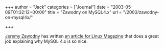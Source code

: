 +++
author = "Jack"
categories = ["Journal"]
date = "2003-05-09T01:32:12+00:00"
title = "Zawodny on MySQL4.x"
url = "/2003/zawodny-on-mysql4x/"

+++

[Jeremy Zawodny][1] has written [an article for Linux Magazine][2] that does a great job explaining why MySQL 4.x is so nice.

 [1]: http://jeremy.zawodny.com/blog/
 [2]: http://www.linux-mag.com/2003-01/mysql_01.html